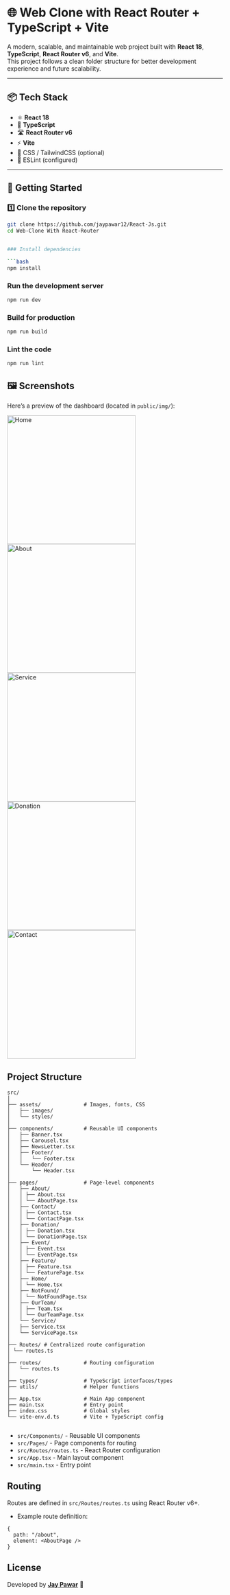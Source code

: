 # 🌐 Web Clone with React Router + TypeScript + Vite

A modern, scalable, and maintainable web project built with **React 18**, **TypeScript**, **React Router v6**, and **Vite**.  
This project follows a clean folder structure for better development experience and future scalability.

---

## 📦 Tech Stack

- ⚛️ **React 18**
- 📘 **TypeScript**
- 🛣 **React Router v6**
- ⚡ **Vite**
- 🎨 CSS / TailwindCSS (optional)
- 🧹 ESLint (configured)

---

## 🚀 Getting Started

### 1️⃣ Clone the repository

```bash
git clone https://github.com/jaypawar12/React-Js.git
cd Web-Clone With React-Router


### Install dependencies

```bash
npm install
```

### Run the development server

```bash
npm run dev
```

### Build for production

```bash
npm run build
```

### Lint the code

```bash
npm run lint
```

## 🖼️ Screenshots

Here’s a preview of the dashboard (located in `public/img/`):


<img src="Public/img/Home.png" alt="Home" width="300" />
<img src="Public/img/About.png" alt="About" width="300" />
<img src="Public/img/Service.png" alt="Service" width="300" />
<img src="Public/img/Donation.png" alt="Donation" width="300" />
<img src="Public/img/Contact.png" alt="Contact" width="300" />


## Project Structure

```
src/
│
├── assets/              # Images, fonts, CSS
│   ├── images/
│   └── styles/
│
├── components/          # Reusable UI components
│   ├── Banner.tsx
│   ├── Carousel.tsx
│   ├── NewsLetter.tsx
│   ├── Footer/
│   │   └── Footer.tsx
│   └── Header/
│       └── Header.tsx
│
├── pages/               # Page-level components
│   ├── About/
│   │ ├── About.tsx
│   │ └── AboutPage.tsx
│   ├── Contact/
│   │ ├── Contact.tsx
│   │ └── ContactPage.tsx
│   ├── Donation/
│   │ ├── Donation.tsx
│   │ └── DonationPage.tsx
│   ├── Event/
│   │ ├── Event.tsx
│   │ └── EventPage.tsx
│   ├── Feature/
│   │ ├── Feature.tsx
│   │ └── FeaturePage.tsx
│   ├── Home/
│   │ └── Home.tsx
│   ├── NotFound/
│   │ └── NotFoundPage.tsx
│   ├── OurTeam/
│   │ ├── Team.tsx
│   │ └── OurTeamPage.tsx
│   └── Service/
│   ├── Service.tsx
│   └── ServicePage.tsx
│
├── Routes/ # Centralized route configuration
│ └── routes.ts
│
├── routes/              # Routing configuration
│   └── routes.ts
│
├── types/               # TypeScript interfaces/types
├── utils/               # Helper functions
│
├── App.tsx              # Main App component
├── main.tsx             # Entry point
├── index.css            # Global styles
└── vite-env.d.ts        # Vite + TypeScript config


```

- `src/Components/` - Reusable UI components
- `src/Pages/` - Page components for routing
- `src/Routes/routes.ts` - React Router configuration
- `src/App.tsx` - Main layout component
- `src/main.tsx` - Entry point

## Routing

Routes are defined in `src/Routes/routes.ts` using React Router v6+.

- Example route definition:

```
{
  path: "/about",
  element: <AboutPage />
}

```

## License

Developed by **[Jay Pawar](https://github.com/jaypawar12)** 🚀
